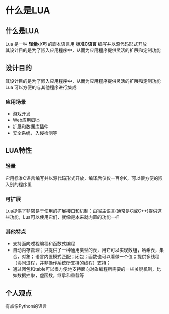 # 什么是LUA

## 什么是LUA

Lua 是一种 **轻量小巧** 的脚本语言用 **标准C语言** 编写并以源代码形式开放\
其设计目的是为了嵌入应用程序中，从而为应用程序提供灵活的扩展和定制功能

## 设计目的

其设计目的是为了嵌入应用程序中，从而为应用程序提供灵活的扩展和定制功能\
Lua 可以方便的与其他程序进行集成

### 应用场景

- 游戏开发
- Web应用脚本
- 扩展和数据库插件
- 安全系统，入侵检测等

## LUA特性

### 轻量

它用标准C语言编写并以源代码形式开放，编译后仅仅一百余K，可以很方便的嵌入别的程序里

### 可扩展

Lua提供了非常易于使用的扩展接口和机制：由宿主语言(通常是C或C++)提供这些功能，Lua可以使用它们，就像是本来就内置的功能一样

### 其他特点

- 支持面向过程编程和函数式编程
- 自动内存管理；只提供了一种通用类型的表，用它可以实现数组，哈希表，集合，对象；语言内置模式匹配；闭包；函数也可以看做一个值；提供多线程（协同进程，并非操作系统所支持的线程）支持；
- 通过闭包和table可以很方便地支持面向对象编程所需要的一些关键机制，比如数据抽象，虚函数，继承和重载等

## 个人观点

有点像Python的语言
